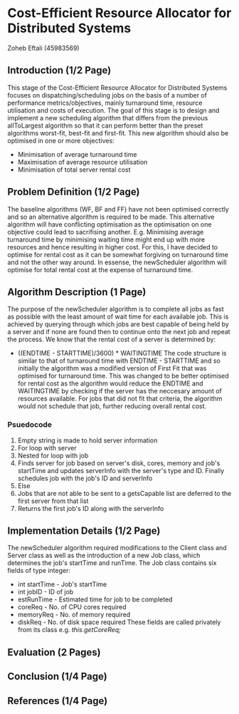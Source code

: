 # Cost-Efficient Resource Allocator for Distributed Systems 
Zoheb Eftali (45983569)
## Introduction (1/2 Page)
This stage of the Cost-Efficient Resource Allocator for Distributed Systems focuses on dispatching/scheduling jobs on the basis of a number of performance metrics/objectives, mainly turnaround time, resource utilisation and costs of execution. The goal of this stage is to design and implement a new scheduling algorithm that differs from the previous allToLargest algorithm so that it can perform better than the preset algorithms worst-fit, best-fit and first-fit. This new algorithm should also be optimised in one or more objectives: 
* Minimisation of average turnaround time 
* Maximisation of average resource utilisation 
* Minimisation of total server rental cost 

## Problem Definition (1/2 Page)
The baseline algorithms (WF, BF and FF) have not been optimised correctly and so an alternative algorithm is required to be made. This alternative algorithm will have conflicting optimisation as the optimisation on one objective could lead to sacrifising another. E.g. Minimising average turnaround time by minimising waiting time might end up with more resources and hence resulting in higher cost. For this, I have decided to optimise for rental cost as it can be somewhat forgiving on turnaround time and not the other way around. In essense, the newScheduler algorithm will optimise for total rental cost at the expense of turnaround time. 

## Algorithm Description (1 Page)
The purpose of the newScheduler algorithm is to complete all jobs as fast as possible with the least amount of wait time for each available job. This is achieved by querying through which jobs are best capable of being held by a server and if none are found then to continue onto the next job and repeat the process. We know that the rental cost of a server is determined by: 
* ((ENDTIME - STARTTIME)/3600) * WAITINGTIME 
The code structure is similar to that of turnaround time with ENDTIME - STARTTIME and so initially the algorithm was a modified version of First Fit that was optimised for turnaround time. This was changed to be better optimised for rental cost as the algorithm would reduce the ENDTIME and WAITINGTIME by checking if the server has the neccesary amount of resources available. For jobs that did not fit that criteria, the algorithm would not schedule that job, further reducing overall rental cost. 
### Psuedocode 
1. Empty string is made to hold server information 
2. For loop with server 
3. Nested for loop with job 
4. Finds server for job based on server's disk, cores, memory and job's startTime and updates serverInfo with the server's type and ID. Finally schedules job with the job's ID and serverInfo
5. Else
6. Jobs that are not able to be sent to a getsCapable list are deferred to the first server from that list
7. Returns the first job's ID along with the serverInfo

## Implementation Details (1/2 Page)
The newScheduler algorithm required modifications to the Client class and Server class as well as the introduction of a new Job class, which determines the job's startTime and runTime. 
The Job class contains six fields of type integer: 
* int startTime - Job's startTime
* int jobID - ID of job
* estRunTime - Estimated time for job to be completed 
* coreReq - No. of CPU cores required 
* memoryReq - No. of memory required
* diskReq - No. of disk space required 
These fields are called privately from its class e.g. _this.getCoreReq;_

## Evaluation (2 Pages)

## Conclusion (1/4 Page)

## References (1/4 Page)
